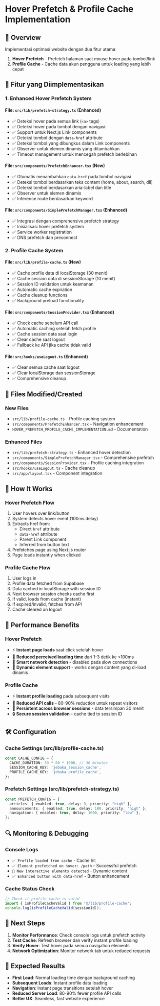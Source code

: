 # Hover Prefetch & Profile Cache Implementation

## 🎯 Overview

Implementasi optimasi website dengan dua fitur utama:
1. **Hover Prefetch** - Prefetch halaman saat mouse hover pada tombol/link
2. **Profile Cache** - Cache data akun pengguna untuk loading yang lebih cepat

## 🚀 Fitur yang Diimplementasikan

### 1. Enhanced Hover Prefetch System

#### File: `src/lib/prefetch-strategy.ts` (Enhanced)
- ✅ Deteksi hover pada semua link (`<a>` tags)
- ✅ Deteksi hover pada tombol dengan navigasi
- ✅ Support untuk Next.js Link components
- ✅ Deteksi tombol dengan `data-href` attribute
- ✅ Deteksi tombol yang dibungkus dalam Link components
- ✅ Observer untuk elemen dinamis yang ditambahkan
- ✅ Timeout management untuk mencegah prefetch berlebihan

#### File: `src/components/PrefetchEnhancer.tsx` (New)
- ✅ Otomatis menambahkan `data-href` pada tombol navigasi
- ✅ Deteksi tombol berdasarkan teks content (home, about, search, dll)
- ✅ Deteksi tombol berdasarkan aria-label dan title
- ✅ Observer untuk elemen dinamis
- ✅ Inference route berdasarkan keyword

#### File: `src/components/SimplePrefetchManager.tsx` (Enhanced)
- ✅ Integrasi dengan comprehensive prefetch strategy
- ✅ Inisialisasi hover prefetch system
- ✅ Service worker registration
- ✅ DNS prefetch dan preconnect

### 2. Profile Cache System

#### File: `src/lib/profile-cache.ts` (New)
- ✅ Cache profile data di localStorage (30 menit)
- ✅ Cache session data di sessionStorage (10 menit)
- ✅ Session ID validation untuk keamanan
- ✅ Automatic cache expiration
- ✅ Cache cleanup functions
- ✅ Background preload functionality

#### File: `src/components/SessionProvider.tsx` (Enhanced)
- ✅ Check cache sebelum API call
- ✅ Automatic caching setelah fetch profile
- ✅ Cache session data saat login
- ✅ Clear cache saat logout
- ✅ Fallback ke API jika cache tidak valid

#### File: `src/hooks/useLogout.ts` (Enhanced)
- ✅ Clear semua cache saat logout
- ✅ Clear localStorage dan sessionStorage
- ✅ Comprehensive cleanup

## 📁 Files Modified/Created

### New Files
- `src/lib/profile-cache.ts` - Profile caching system
- `src/components/PrefetchEnhancer.tsx` - Navigation enhancement
- `HOVER_PREFETCH_PROFILE_CACHE_IMPLEMENTATION.md` - Documentation

### Enhanced Files
- `src/lib/prefetch-strategy.ts` - Enhanced hover detection
- `src/components/SimplePrefetchManager.tsx` - Comprehensive prefetch
- `src/components/SessionProvider.tsx` - Profile caching integration
- `src/hooks/useLogout.ts` - Cache cleanup
- `src/app/layout.tsx` - Component integration

## 🔧 How It Works

### Hover Prefetch Flow
1. User hovers over link/button
2. System detects hover event (100ms delay)
3. Extracts href from:
   - Direct `href` attribute
   - `data-href` attribute
   - Parent Link component
   - Inferred from button text
4. Prefetches page using Next.js router
5. Page loads instantly when clicked

### Profile Cache Flow
1. User logs in
2. Profile data fetched from Supabase
3. Data cached in localStorage with session ID
4. Next browser session checks cache first
5. If valid, loads from cache (instant)
6. If expired/invalid, fetches from API
7. Cache cleared on logout

## 🎯 Performance Benefits

### Hover Prefetch
- ⚡ **Instant page loads** saat click setelah hover
- 🚀 **Reduced perceived loading time** dari 1-3 detik ke <100ms
- 📱 **Smart network detection** - disabled pada slow connections
- 🔄 **Dynamic element support** - works dengan content yang di-load dinamis

### Profile Cache
- ⚡ **Instant profile loading** pada subsequent visits
- 🚀 **Reduced API calls** - 80-90% reduction untuk repeat visitors
- 💾 **Persistent across browser sessions** - data tersimpan 30 menit
- 🔒 **Secure session validation** - cache tied to session ID

## 🛠️ Configuration

### Cache Settings (src/lib/profile-cache.ts)
```typescript
const CACHE_CONFIG = {
  CACHE_DURATION: 30 * 60 * 1000, // 30 minutes
  SESSION_CACHE_KEY: 'jebaka_session_cache',
  PROFILE_CACHE_KEY: 'jebaka_profile_cache',
};
```

### Prefetch Settings (src/lib/prefetch-strategy.ts)
```typescript
const PREFETCH_CONFIG = {
  articles: { enabled: true, delay: 0, priority: "high" },
  announcements: { enabled: true, delay: 100, priority: "high" },
  navigation: { enabled: true, delay: 1000, priority: "low" },
};
```

## 🔍 Monitoring & Debugging

### Console Logs
- `✅ Profile loaded from cache` - Cache hit
- `✅ Element prefetched on hover: /path` - Successful prefetch
- `🔄 New interactive elements detected` - Dynamic content
- `✅ Enhanced button with data-href` - Button enhancement

### Cache Status Check
```javascript
// Check if profile cache is valid
import { isProfileCacheValid } from '@/lib/profile-cache';
console.log(isProfileCacheValid(sessionId));
```

## 🚀 Next Steps

1. **Monitor Performance**: Check console logs untuk prefetch activity
2. **Test Cache**: Refresh browser dan verify instant profile loading
3. **Verify Hover**: Test hover pada semua navigation elements
4. **Network Optimization**: Monitor network tab untuk reduced requests

## 🎉 Expected Results

- **First Load**: Normal loading time dengan background caching
- **Subsequent Loads**: Instant profile data loading
- **Navigation**: Instant page transitions setelah hover
- **Reduced Server Load**: 80-90% fewer profile API calls
- **Better UX**: Seamless, fast website experience
